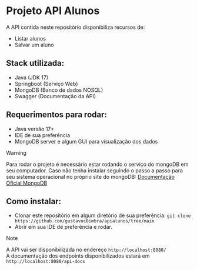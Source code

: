 # Projeto API Alunos
A API contida neste repositório disponibiliza recursos de:
- Listar alunos
- Salvar um aluno

## Stack utilizada:
- Java (JDK 17)
- Springboot (Serviço Web)
- MongoDB (Banco de dados NOSQL)
- Swagger (Documentação da API)

## Requerimentos para rodar:
- Java versão 17+
- IDE de sua preferência
- MongoDB server e algum GUI para visualização dos dados
> [!WARNING]
> Para rodar o projeto é necessário estar rodando o serviço do mongoDB em seu computador.
> Caso não tenha instalar seguindo o passo a passo para seu sistema operacional no próprio site do mongoDB: [Documentação Oficial MongoDB](https://www.mongodb.com/try/download/community)

## Como instalar:
- Clonar este repositório em algum diretório de sua preferência: `git clone https://github.com/gustavoc0imbra/apialunos/tree/main`
- Abrir em sua IDE de preferência e rodar.

> [!NOTE]
> A API vai ser disponibilizada no endereço `http://localhost:8080/`  
> A documentação dos endpoints disponibilizados estará em `http://localhost:8080/api-docs`

